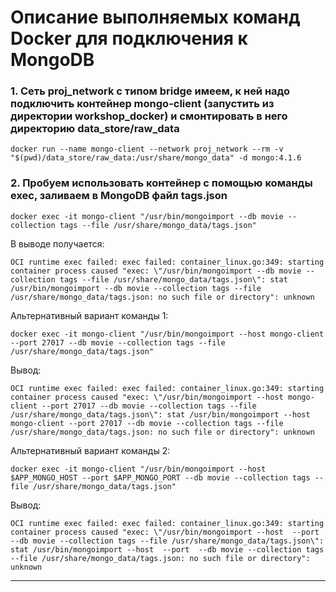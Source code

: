 # Описание выполняемых команд Docker для подключения к MongoDB

### 1. Сеть proj_network с типом bridge имеем, к ней надо подключить контейнер mongo-client (запустить из директории workshop_docker) и смонтировать в него директорию data_store/raw_data
```
docker run --name mongo-client --network proj_network --rm -v "$(pwd)/data_store/raw_data:/usr/share/mongo_data" -d mongo:4.1.6
```

### 2. Пробуем использовать контейнер с помощью команды exec, заливаем в MongoDB файл tags.json
```
docker exec -it mongo-client "/usr/bin/mongoimport --db movie --collection tags --file /usr/share/mongo_data/tags.json"
```

В выводе получается:
```
OCI runtime exec failed: exec failed: container_linux.go:349: starting container process caused "exec: \"/usr/bin/mongoimport --db movie --collection tags --file /usr/share/mongo_data/tags.json\": stat /usr/bin/mongoimport --db movie --collection tags --file /usr/share/mongo_data/tags.json: no such file or directory": unknown
```

Альтернативный вариант команды 1:
```
docker exec -it mongo-client "/usr/bin/mongoimport --host mongo-client --port 27017 --db movie --collection tags --file /usr/share/mongo_data/tags.json"
```
Вывод:
```
OCI runtime exec failed: exec failed: container_linux.go:349: starting container process caused "exec: \"/usr/bin/mongoimport --host mongo-client --port 27017 --db movie --collection tags --file /usr/share/mongo_data/tags.json\": stat /usr/bin/mongoimport --host mongo-client --port 27017 --db movie --collection tags --file /usr/share/mongo_data/tags.json: no such file or directory": unknown
```

Альтернативный вариант команды 2:
```
docker exec -it mongo-client "/usr/bin/mongoimport --host $APP_MONGO_HOST --port $APP_MONGO_PORT --db movie --collection tags --file /usr/share/mongo_data/tags.json"
```
Вывод:
```
OCI runtime exec failed: exec failed: container_linux.go:349: starting container process caused "exec: \"/usr/bin/mongoimport --host  --port  --db movie --collection tags --file /usr/share/mongo_data/tags.json\": stat /usr/bin/mongoimport --host  --port  --db movie --collection tags --file /usr/share/mongo_data/tags.json: no such file or directory": unknown
```

___
